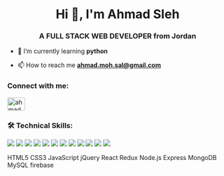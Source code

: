 <h1 align="center">Hi 👋, I'm Ahmad Sleh</h1>
<h3 align="center">A FULL STACK WEB DEVELOPER from Jordan</h3>

- 🌱 I’m currently learning **python**

- 📫 How to reach me **ahmad.moh.sal@gmail.com**

<h3 align="left">Connect with me:</h3>
<p align="left">
<a href="https://linkedin.com/in/ahmadmohammadsaleh" target="blank"><img align="center" src="https://raw.githubusercontent.com/rahuldkjain/github-profile-readme-generator/master/src/images/icons/Social/linked-in-alt.svg" alt="ahmadmohammadsaleh" height="30" width="40" /></a>
</p>

<h3 align="left">🛠 Technical Skills:</h3>
<span>
<img src="https://img.shields.io/badge/MySQL-0769AD?style=for-the-badge&logo=mysql&logoColor=white"> <img src="https://img.shields.io/badge/css-005C84?style=for-the-badge&logo=css3&logoColor=red">
<img src="https://img.shields.io/badge/HTML5-005C84?style=for-the-badge&logo=HTML5&logoColor=red">
<img src="https://img.shields.io/badge/JavaScript-005C84?style=for-the-badge&logo=JavaScript&logoColor=red">
<img src="https://img.shields.io/badge/jQuery-005C84?style=for-the-badge&logo=jQuery&logoColor=red">
<img src="https://img.shields.io/badge/React-005C84?style=for-the-badge&logo=React&logoColor=red">
<img src="https://img.shields.io/badge/Redux-005C84?style=for-the-badge&logo=Redux&logoColor=red">
<img src="https://img.shields.io/badge/Node.js-005C84?style=for-the-badge&logo=Node.js&logoColor=red">
<img src="https://img.shields.io/badge/Express-005C84?style=for-the-badge&logo=Express&logoColor=red">
<img src="https://img.shields.io/badge/MongoDB-005C84?style=for-the-badge&logo=MongoDB&logoColor=red">
<img src="https://img.shields.io/badge/MySQL-005C84?style=for-the-badge&logo=MySQL&logoColor=red">
<img src="https://img.shields.io/badge/firebase-005C84?style=for-the-badge&logo=firebase&logoColor=red">

  
  HTML5  CSS3  JavaScript  jQuery React Redux Node.js Express  MongoDB MySQL firebase 
